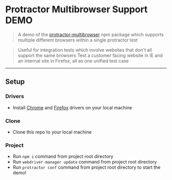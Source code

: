 # Protractor Multibrowser Support DEMO

> A demo of the <a href="https://www.npmjs.com/package/protractor-multibrowser">protractor-multibrowser</a> npm package which supports multiple different browsers within a single protractor test

> Useful for integration tests which involve websites that don't all support the same browsers
> Test a customer facing website in IE and an internal site in Firefox, all as one unified test case

---

## Setup

### Drivers
- Install <a href="https://chromedriver.chromium.org/">Chrome</a> and <a href="https://github.com/mozilla/geckodriver">Firefox</a> drivers on your local machine

### Clone
- Clone this repo to your local machine

### Project
- Run `npm i` command from project root directory
- Run `webdriver-manager update` command from project root directory
- Run `protractor conf` command from project root directory to start the demo!
